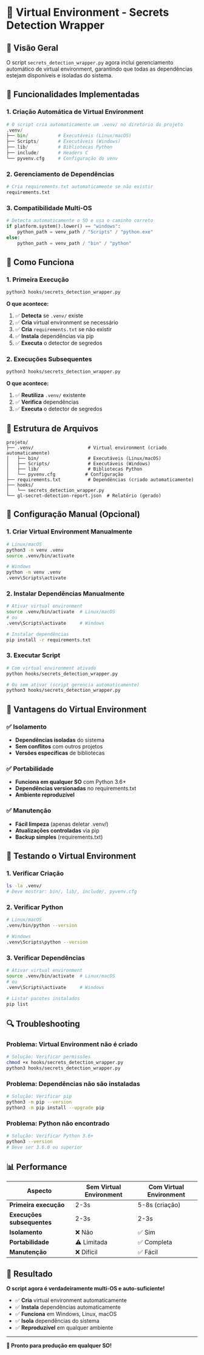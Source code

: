 # 🐍 **Virtual Environment - Secrets Detection Wrapper**

## 🎯 **Visão Geral**

O script `secrets_detection_wrapper.py` agora inclui gerenciamento automático de virtual environment, garantindo que todas as dependências estejam disponíveis e isoladas do sistema.

## 🔧 **Funcionalidades Implementadas**

### **1. Criação Automática de Virtual Environment**
```python
# O script cria automaticamente um .venv/ no diretório do projeto
.venv/
├── bin/           # Executáveis (Linux/macOS)
├── Scripts/       # Executáveis (Windows)
├── lib/           # Bibliotecas Python
├── include/       # Headers C
└── pyvenv.cfg     # Configuração do venv
```

### **2. Gerenciamento de Dependências**
```python
# Cria requirements.txt automaticamente se não existir
requirements.txt
```

### **3. Compatibilidade Multi-OS**
```python
# Detecta automaticamente o SO e usa o caminho correto
if platform.system().lower() == "windows":
    python_path = venv_path / "Scripts" / "python.exe"
else:
    python_path = venv_path / "bin" / "python"
```

## 🚀 **Como Funciona**

### **1. Primeira Execução**
```bash
python3 hooks/secrets_detection_wrapper.py
```

**O que acontece:**
1. ✅ **Detecta** se `.venv/` existe
2. ✅ **Cria** virtual environment se necessário
3. ✅ **Cria** `requirements.txt` se não existir
4. ✅ **Instala** dependências via pip
5. ✅ **Executa** o detector de segredos

### **2. Execuções Subsequentes**
```bash
python3 hooks/secrets_detection_wrapper.py
```

**O que acontece:**
1. ✅ **Reutiliza** `.venv/` existente
2. ✅ **Verifica** dependências
3. ✅ **Executa** o detector de segredos

## 📁 **Estrutura de Arquivos**

```
projeto/
├── .venv/                    # Virtual environment (criado automaticamente)
│   ├── bin/                  # Executáveis (Linux/macOS)
│   ├── Scripts/              # Executáveis (Windows)
│   ├── lib/                  # Bibliotecas Python
│   └── pyvenv.cfg           # Configuração
├── requirements.txt          # Dependências (criado automaticamente)
├── hooks/
│   └── secrets_detection_wrapper.py
└── gl-secret-detection-report.json  # Relatório (gerado)
```

## 🔧 **Configuração Manual (Opcional)**

### **1. Criar Virtual Environment Manualmente**
```bash
# Linux/macOS
python3 -m venv .venv
source .venv/bin/activate

# Windows
python -m venv .venv
.venv\Scripts\activate
```

### **2. Instalar Dependências Manualmente**
```bash
# Ativar virtual environment
source .venv/bin/activate  # Linux/macOS
# ou
.venv\Scripts\activate     # Windows

# Instalar dependências
pip install -r requirements.txt
```

### **3. Executar Script**
```bash
# Com virtual environment ativado
python hooks/secrets_detection_wrapper.py

# Ou sem ativar (script gerencia automaticamente)
python3 hooks/secrets_detection_wrapper.py
```

## 🎯 **Vantagens do Virtual Environment**

### **✅ Isolamento**
- **Dependências isoladas** do sistema
- **Sem conflitos** com outros projetos
- **Versões específicas** de bibliotecas

### **✅ Portabilidade**
- **Funciona em qualquer SO** com Python 3.6+
- **Dependências versionadas** no requirements.txt
- **Ambiente reproduzível**

### **✅ Manutenção**
- **Fácil limpeza** (apenas deletar .venv/)
- **Atualizações controladas** via pip
- **Backup simples** (requirements.txt)

## 🧪 **Testando o Virtual Environment**

### **1. Verificar Criação**
```bash
ls -la .venv/
# Deve mostrar: bin/, lib/, include/, pyvenv.cfg
```

### **2. Verificar Python**
```bash
# Linux/macOS
.venv/bin/python --version

# Windows
.venv\Scripts\python --version
```

### **3. Verificar Dependências**
```bash
# Ativar virtual environment
source .venv/bin/activate  # Linux/macOS
# ou
.venv\Scripts\activate     # Windows

# Listar pacotes instalados
pip list
```

## 🔍 **Troubleshooting**

### **Problema: Virtual Environment não é criado**
```bash
# Solução: Verificar permissões
chmod +x hooks/secrets_detection_wrapper.py
python3 hooks/secrets_detection_wrapper.py
```

### **Problema: Dependências não são instaladas**
```bash
# Solução: Verificar pip
python3 -m pip --version
python3 -m pip install --upgrade pip
```

### **Problema: Python não encontrado**
```bash
# Solução: Verificar Python 3.6+
python3 --version
# Deve ser 3.6.0 ou superior
```

## 📊 **Performance**

| Aspecto | Sem Virtual Environment | Com Virtual Environment |
|---------|------------------------|-------------------------|
| **Primeira execução** | 2-3s | 5-8s (criação) |
| **Execuções subsequentes** | 2-3s | 2-3s |
| **Isolamento** | ❌ Não | ✅ Sim |
| **Portabilidade** | ⚠️ Limitada | ✅ Completa |
| **Manutenção** | ❌ Difícil | ✅ Fácil |

## 🎉 **Resultado**

**O script agora é verdadeiramente multi-OS e auto-suficiente!**

- ✅ **Cria** virtual environment automaticamente
- ✅ **Instala** dependências automaticamente
- ✅ **Funciona** em Windows, Linux, macOS
- ✅ **Isola** dependências do sistema
- ✅ **Reproduzível** em qualquer ambiente

---

**🚀 Pronto para produção em qualquer SO!**
